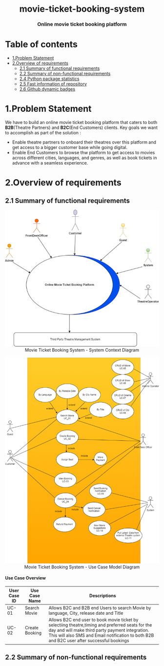 <h1 align="center"> movie-ticket-booking-system</h1>
<h3 align="center">Online movie ticket booking platform</h3>

# Table of contents

- [1.Problem Statement](#1problem-statement)
- [2.Overview of requirements](#2overview-of-requirements)
  - [2.1 Summary of functional requirements](#21-Summary-of-functional-requirements)
  - [2.2 Summary of non-functional requirements](#22-Summary-of-non-functional-requirements)
  - [2.4 Python package statistics](#24-python-package-statistics)
  - [2.5 Fast information of repository](#25-fast-information-of-repository)
  - [2.6 Github dynamic badges](#26-github-dynamic-badges)

# 1.Problem Statement

We have to build an online movie ticket booking platform that caters to both **B2B**(Theatre Partners) and **B2C**(End Customers) clients. Key goals we want to accomplish as part of the solution :

- Enable theatre partners to onboard their theatres over this platform and get access to a bigger customer base while going digital.
- Enable End Customers to browse thw platform to get access to movies across different cities, languages, and genres, as well as book tickets in advance with a seamless experience.

# 2.Overview of requirements

## 2.1 Summary of functional requirements

 <p align="center">
        <img src="/img/sytstemcontextdiagram.png" alt= "Movie Ticket Booking System">
        <br />
        Movie Ticket Booking System - System Context Diagram
        <br />
        <br />
        <img src="/img/usecasediagram.png" alt= "Movie Ticket Booking System UseCase">
        <br />
         Movie Ticket Booking System - Use Case Model Diagram
        <br />
 </p>
 
 #### Use Case Overview

| User Case ID | Use Case Name  | Descriptions                                                                                                                                                                                                                                      |
| ------------ | -------------- | ------------------------------------------------------------------------------------------------------------------------------------------------------------------------------------------------------------------------------------------------- |
| UC-01        | Search Movie   | Allows B2C and B2B end Users to search Movie by language, City, release date and Title                                                                                                                                                            |
| UC-02        | Create Booking | Allows B2C end user to book movie ticket by selectiing theatre,timing and preferred seats for the day and will make third party payment integration. This will also SMS and Email notification to both B2B and B2C user after successful bookings |

## 2.2 Summary of non-functional requirements
